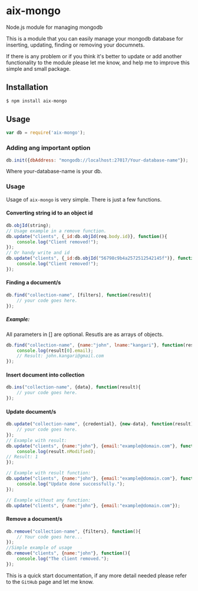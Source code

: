 # aix-mongo

Node.js module for managing mongodb

This is a module that you can easily manage your mongodb database for inserting, updating, finding or removing your documnets.

If there is any problem or if you think it's better to update or add another functionality to the module please let me know, and help me to improve this simple and small package.

## Installation

```sh
$ npm install aix-mongo
```

## Usage

```js
var db = require('aix-mongo');
```

### Adding ang important option
```js
db.init({dbAddress: "mongodb://localhost:27017/Your-database-name"});
```
Where your-database-name is your db.

### Usage
Usage of `aix-mongo` is very simple. There is just a few functions.

#### Converting string id to an object id
```js
db.objId(string);
// Usage example in a remove function.
db.update("clients", {_id:db.objId(req.body.id)}, function(){
    console.log("Client removed!");
});
// Or handy write and id
db.update("clients", {_id:db.objId("56798c9b4a2572512542145f")}, function(){
    console.log("Client removed!");
});

```

#### Finding a document/s
```js
db.find("collection-name", [filters], function(result){
    // your code goes here.
});
```
##### Example:
All parameters in [] are optional. 
Resutls are as arrays of objects.
```js
db.find("collection-name", {name:"john", lname:"kangari"}, function(result){
    console.log(result[0].email);
    // Result: john.kangari@gmail.com
});
```

#### Insert document into collection
```js
db.ins("collection-name", {data}, function(result){
    // your code goes here.
});
```

#### Update document/s
```js
db.update("collection-name", {credential}, {new-data}, function(result){
    // your code goes here.
});
// Example with result:
db.update("clients", {name:"john"}, {email:"example@domain.com"}, function(result){
    console.log(result.nModified);
// Result: 1
});

// Example with result function:
db.update("clients", {name:"john"}, {email:"example@domain.com"}, function(){
    console.log("Update done successfully.");
});

// Example without any function:
db.update("clients", {name:"john"}, {email:"example@domain.com"});
```
#### Remove a document/s
```js
db.remove("collection-name", {filters}, function(){
    // Your code goes here...
});
//Simple example of usage
db.remove("clients", {name:"john"}, function(){
    console.log("The client removed.");
});
```
This is a quick start documentation, if any more detail needed please refer to the `GitHub` page and let me know.
